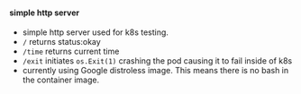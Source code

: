 #### simple http server
- simple http server used for k8s testing.
- <code>/</code> returns status:okay
- <code>/time</code> returns current time
- <code>/exit</code> initiates <code>os.Exit(1)</code> crashing the pod causing it to fail inside of k8s
- currently using Google distroless image. This means there is no bash in the container image.
